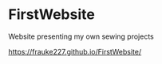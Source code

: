 # FirstWebsite
Website presenting my own sewing projects

https://frauke227.github.io/FirstWebsite/
